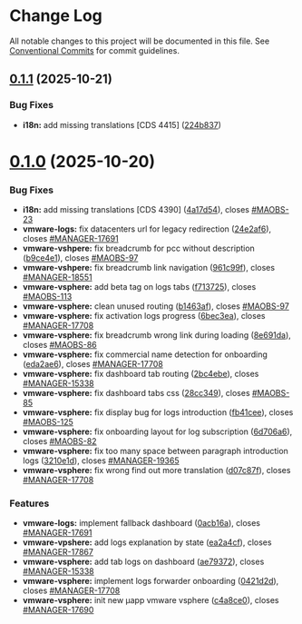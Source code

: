 # Change Log

All notable changes to this project will be documented in this file.
See [Conventional Commits](https://conventionalcommits.org) for commit guidelines.

## [0.1.1](https://github.com/ovh/manager/compare/@ovh-ux/manager-hpc-vmware-vsphere-app@0.1.0...@ovh-ux/manager-hpc-vmware-vsphere-app@0.1.1) (2025-10-21)


### Bug Fixes

* **i18n:** add missing translations [CDS 4415] ([224b837](https://github.com/ovh/manager/commit/224b8376271874131463fb6e120b28e6e0b9a6f3))





# [0.1.0](https://github.com/ovh/manager/compare/@ovh-ux/manager-hpc-vmware-vsphere-app@0.0.0...@ovh-ux/manager-hpc-vmware-vsphere-app@0.1.0) (2025-10-20)


### Bug Fixes

* **i18n:** add missing translations [CDS 4390] ([4a17d54](https://github.com/ovh/manager/commit/4a17d549608631e9155f0a4e2fa9564f2013b0d0)), closes [#MAOBS-23](https://github.com/ovh/manager/issues/MAOBS-23)
* **vmware-logs:** fix datacenters url for legacy redirection ([24e2af6](https://github.com/ovh/manager/commit/24e2af61359e8e7659336ea644baa7c7a943f6e5)), closes [#MANAGER-17691](https://github.com/ovh/manager/issues/MANAGER-17691)
* **vmware-vshpere:** fix breadcrumb for pcc without description ([b9ce4e1](https://github.com/ovh/manager/commit/b9ce4e1a7a92eda4e84a3c4878661a60d6c75172)), closes [#MAOBS-97](https://github.com/ovh/manager/issues/MAOBS-97)
* **vmware-vshpere:** fix breadcrumb link navigation ([961c99f](https://github.com/ovh/manager/commit/961c99f6172bf60c38156af1433de39b498a03cc)), closes [#MANAGER-18551](https://github.com/ovh/manager/issues/MANAGER-18551)
* **vmware-vsphere:** add beta tag on logs tabs ([f713725](https://github.com/ovh/manager/commit/f7137250e679b3196fadc1a1d9e8726494314970)), closes [#MAOBS-113](https://github.com/ovh/manager/issues/MAOBS-113)
* **vmware-vsphere:** clean unused routing ([b1463af](https://github.com/ovh/manager/commit/b1463af98a9c8e1ffd28bf9079ae1a274654af50)), closes [#MAOBS-97](https://github.com/ovh/manager/issues/MAOBS-97)
* **vmware-vsphere:** fix activation logs progress ([6bec3ea](https://github.com/ovh/manager/commit/6bec3ea00e129aba446abbefc60722b0cfd1f1b8)), closes [#MANAGER-17708](https://github.com/ovh/manager/issues/MANAGER-17708)
* **vmware-vsphere:** fix breadcrumb wrong link during loading ([8e691da](https://github.com/ovh/manager/commit/8e691daae59c0d1c676a99dc3af9471ee9bb39d8)), closes [#MAOBS-86](https://github.com/ovh/manager/issues/MAOBS-86)
* **vmware-vsphere:** fix commercial name detection for onboarding ([eda2ae6](https://github.com/ovh/manager/commit/eda2ae6f839fd03cde24ed447e8172260971ed92)), closes [#MANAGER-17708](https://github.com/ovh/manager/issues/MANAGER-17708)
* **vmware-vsphere:** fix dashboard tab routing ([2bc4ebe](https://github.com/ovh/manager/commit/2bc4ebe45ff075bc56c2c1df154df8441602bc88)), closes [#MANAGER-15338](https://github.com/ovh/manager/issues/MANAGER-15338)
* **vmware-vsphere:** fix dashboard tabs css ([28cc349](https://github.com/ovh/manager/commit/28cc34927b570e3264f71c78ad7f748d3f3e627e)), closes [#MAOBS-85](https://github.com/ovh/manager/issues/MAOBS-85)
* **vmware-vsphere:** fix display bug for logs introduction ([fb41cee](https://github.com/ovh/manager/commit/fb41cee170ffca9a8eecab0a75e33927f0681a03)), closes [#MAOBS-125](https://github.com/ovh/manager/issues/MAOBS-125)
* **vmware-vsphere:** fix onboarding layout for log subscription ([6d706a6](https://github.com/ovh/manager/commit/6d706a62c6bb91b332500cde23ae44ea4262b124)), closes [#MAOBS-82](https://github.com/ovh/manager/issues/MAOBS-82)
* **vmware-vsphere:** fix too many space between paragraph introduction logs ([3210e1d](https://github.com/ovh/manager/commit/3210e1d25ea5a898e36a54be4b4673268e1f7ca0)), closes [#MANAGER-19365](https://github.com/ovh/manager/issues/MANAGER-19365)
* **vmware-vsphere:** fix wrong find out more translation ([d07c87f](https://github.com/ovh/manager/commit/d07c87fde71cb6fb2f3c9d6d3fae3dd5ade0c292)), closes [#MANAGER-17708](https://github.com/ovh/manager/issues/MANAGER-17708)


### Features

* **vmware-logs:** implement fallback dashboard ([0acb16a](https://github.com/ovh/manager/commit/0acb16aadf52f00c3014a0fee84cf65f097f56ce)), closes [#MANAGER-17691](https://github.com/ovh/manager/issues/MANAGER-17691)
* **vmware-vpshere:** add logs explanation by state ([ea2a4cf](https://github.com/ovh/manager/commit/ea2a4cfdb22e267b43afe7f4c1ae4d66b774cd04)), closes [#MANAGER-17867](https://github.com/ovh/manager/issues/MANAGER-17867)
* **vmware-vsphere:** add tab logs on dashboard ([ae79372](https://github.com/ovh/manager/commit/ae7937286feb6abc12d24fe8c5d9ef95315a0b56)), closes [#MANAGER-15338](https://github.com/ovh/manager/issues/MANAGER-15338)
* **vmware-vsphere:** implement logs forwarder onboarding ([0421d2d](https://github.com/ovh/manager/commit/0421d2d240bcfef0361d3325e67baab4192d10fe)), closes [#MANAGER-17708](https://github.com/ovh/manager/issues/MANAGER-17708)
* **vmware-vsphere:** init new µapp vmware vsphere ([c4a8ce0](https://github.com/ovh/manager/commit/c4a8ce03dd2c050cd901a8a6f0844c25a968cf25)), closes [#MANAGER-17690](https://github.com/ovh/manager/issues/MANAGER-17690)

